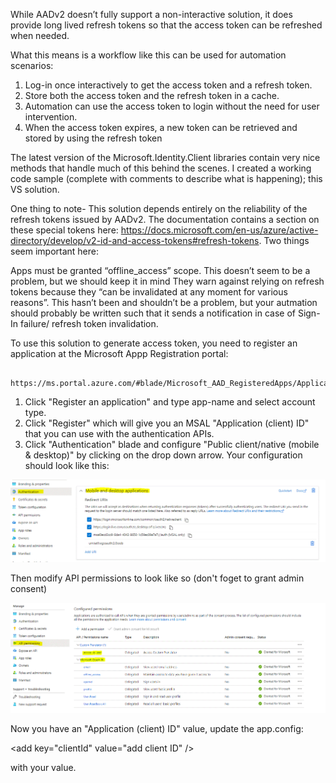 While AADv2 doesn’t fully support a non-interactive solution, it does provide long lived refresh tokens so that the access token can be refreshed when needed. 

What this means is a workflow like this can be used for automation scenarios:

1) Log-in once interactively to get the access token and a refresh token.
2) Store both the access token and the refresh token in a cache.
3) Automation can use the access token to login without the need for user intervention.
4) When the access token expires, a new token can be retrieved and stored by using the refresh token
 
The latest version of the Microsoft.Identity.Client libraries contain very nice methods that handle much of this behind the scenes. I created a working code sample (complete with comments to describe what is happening); this VS solution.

One thing to note- This solution depends entirely on the reliability of the refresh tokens issued by AADv2. The documentation contains a section on these special tokens here: https://docs.microsoft.com/en-us/azure/active-directory/develop/v2-id-and-access-tokens#refresh-tokens. Two things seem important here:

Apps must be granted “offline_access” scope. This doesn’t seem to be a problem, but we should keep it in mind
They warn against relying on refresh tokens because they “can be invalidated at any moment for various reasons”. This hasn’t been and shouldn’t be a problem, but your autmation should probably be written such that it sends a notification in case of Sign-In failure/ refresh token invalidation.

To use this solution to generate access token, you need to register an application at the Microsoft Appp Registration portal:

     https://ms.portal.azure.com/#blade/Microsoft_AAD_RegisteredApps/ApplicationsListBlade 

1) Click "Register an application" and type app-name and select account type. 
2) Click "Register" which will give you an MSAL "Application (client) ID" that you can use with the authentication APIs. 
3) Click "Authentication" blade and configure "Public client/native (mobile & desktop)" by clicking on the drop down
arrow. Your configuration should look like this:

![Authentication](https://github.com/MicrosoftTranslator/CustomTranslator-API-CSharp/blob/master/images/authentication.gif)

Then modify API permissions to look like so (don't foget to grant admin consent)

![API permissions](https://github.com/MicrosoftTranslator/CustomTranslator-API-CSharp/blob/master/images/api-permissions.gif)


Now you have an "Application (client) ID" value, update the app.config:

 \<add key="clientId" value="add client ID" /> 

with your value.
